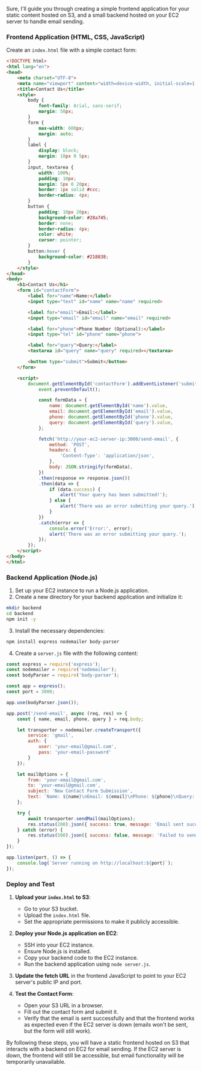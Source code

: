 Sure, I'll guide you through creating a simple frontend application for your static content hosted on S3, and a small backend hosted on your EC2 server to handle email sending.

### Frontend Application (HTML, CSS, JavaScript)

Create an `index.html` file with a simple contact form:

```html
<!DOCTYPE html>
<html lang="en">
<head>
    <meta charset="UTF-8">
    <meta name="viewport" content="width=device-width, initial-scale=1.0">
    <title>Contact Us</title>
    <style>
        body {
            font-family: Arial, sans-serif;
            margin: 50px;
        }
        form {
            max-width: 600px;
            margin: auto;
        }
        label {
            display: block;
            margin: 10px 0 5px;
        }
        input, textarea {
            width: 100%;
            padding: 10px;
            margin: 5px 0 20px;
            border: 1px solid #ccc;
            border-radius: 4px;
        }
        button {
            padding: 10px 20px;
            background-color: #28a745;
            border: none;
            border-radius: 4px;
            color: white;
            cursor: pointer;
        }
        button:hover {
            background-color: #218838;
        }
    </style>
</head>
<body>
    <h1>Contact Us</h1>
    <form id="contactForm">
        <label for="name">Name:</label>
        <input type="text" id="name" name="name" required>

        <label for="email">Email:</label>
        <input type="email" id="email" name="email" required>

        <label for="phone">Phone Number (Optional):</label>
        <input type="tel" id="phone" name="phone">

        <label for="query">Query:</label>
        <textarea id="query" name="query" required></textarea>

        <button type="submit">Submit</button>
    </form>

    <script>
        document.getElementById('contactForm').addEventListener('submit', function(event) {
            event.preventDefault();

            const formData = {
                name: document.getElementById('name').value,
                email: document.getElementById('email').value,
                phone: document.getElementById('phone').value,
                query: document.getElementById('query').value,
            };

            fetch('http://your-ec2-server-ip:3000/send-email', {
                method: 'POST',
                headers: {
                    'Content-Type': 'application/json',
                },
                body: JSON.stringify(formData),
            })
            .then(response => response.json())
            .then(data => {
                if (data.success) {
                    alert('Your query has been submitted!');
                } else {
                    alert('There was an error submitting your query.');
                }
            })
            .catch(error => {
                console.error('Error:', error);
                alert('There was an error submitting your query.');
            });
        });
    </script>
</body>
</html>
```

### Backend Application (Node.js)

1. Set up your EC2 instance to run a Node.js application.
2. Create a new directory for your backend application and initialize it:

```bash
mkdir backend
cd backend
npm init -y
```

3. Install the necessary dependencies:

```bash
npm install express nodemailer body-parser
```

4. Create a `server.js` file with the following content:

```javascript
const express = require('express');
const nodemailer = require('nodemailer');
const bodyParser = require('body-parser');

const app = express();
const port = 3000;

app.use(bodyParser.json());

app.post('/send-email', async (req, res) => {
    const { name, email, phone, query } = req.body;

    let transporter = nodemailer.createTransport({
        service: 'gmail',
        auth: {
            user: 'your-email@gmail.com',
            pass: 'your-email-password'
        }
    });

    let mailOptions = {
        from: 'your-email@gmail.com',
        to: 'your-email@gmail.com',
        subject: 'New Contact Form Submission',
        text: `Name: ${name}\nEmail: ${email}\nPhone: ${phone}\nQuery: ${query}`
    };

    try {
        await transporter.sendMail(mailOptions);
        res.status(200).json({ success: true, message: 'Email sent successfully' });
    } catch (error) {
        res.status(500).json({ success: false, message: 'Failed to send email', error: error.toString() });
    }
});

app.listen(port, () => {
    console.log(`Server running on http://localhost:${port}`);
});
```

### Deploy and Test

1. **Upload your `index.html` to S3**:
   - Go to your S3 bucket.
   - Upload the `index.html` file.
   - Set the appropriate permissions to make it publicly accessible.

2. **Deploy your Node.js application on EC2**:
   - SSH into your EC2 instance.
   - Ensure Node.js is installed.
   - Copy your backend code to the EC2 instance.
   - Run the backend application using `node server.js`.

3. **Update the fetch URL** in the frontend JavaScript to point to your EC2 server's public IP and port.

4. **Test the Contact Form**:
   - Open your S3 URL in a browser.
   - Fill out the contact form and submit it.
   - Verify that the email is sent successfully and that the frontend works as expected even if the EC2 server is down (emails won't be sent, but the form will still work).

By following these steps, you will have a static frontend hosted on S3 that interacts with a backend on EC2 for email sending. If the EC2 server is down, the frontend will still be accessible, but email functionality will be temporarily unavailable.